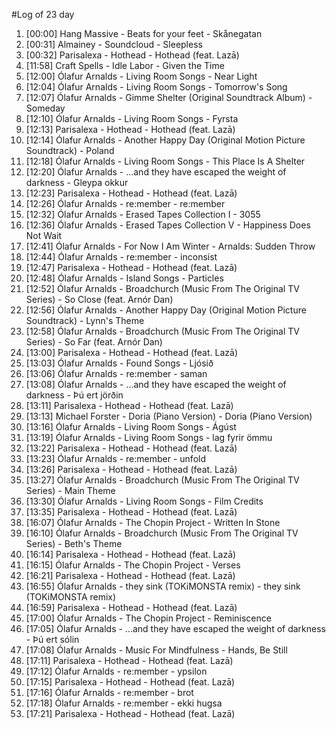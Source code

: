 #Log of 23 day

1. [00:00] Hang Massive - Beats for your feet - Skånegatan
1. [00:31] Almainey - Soundcloud - Sleepless
1. [00:32] Parisalexa - Hothead - Hothead (feat. Lazā)
1. [11:58] Craft Spells - Idle Labor - Given the Time
1. [12:00] Ólafur Arnalds - Living Room Songs - Near Light
1. [12:04] Ólafur Arnalds - Living Room Songs - Tomorrow's Song
1. [12:07] Ólafur Arnalds - Gimme Shelter (Original Soundtrack Album) - Someday
1. [12:10] Ólafur Arnalds - Living Room Songs - Fyrsta
1. [12:13] Parisalexa - Hothead - Hothead (feat. Lazā)
1. [12:14] Ólafur Arnalds - Another Happy Day (Original Motion Picture Soundtrack) - Poland
1. [12:18] Ólafur Arnalds - Living Room Songs - This Place Is A Shelter
1. [12:20] Ólafur Arnalds - ...and they have escaped the weight of darkness - Gleypa okkur
1. [12:23] Parisalexa - Hothead - Hothead (feat. Lazā)
1. [12:26] Ólafur Arnalds - re:member - re:member
1. [12:32] Ólafur Arnalds - Erased Tapes Collection I - 3055
1. [12:36] Ólafur Arnalds - Erased Tapes Collection V - Happiness Does Not Wait
1. [12:41] Ólafur Arnalds - For Now I Am Winter - Arnalds: Sudden Throw
1. [12:44] Ólafur Arnalds - re:member - inconsist
1. [12:47] Parisalexa - Hothead - Hothead (feat. Lazā)
1. [12:48] Ólafur Arnalds - Island Songs - Particles
1. [12:52] Ólafur Arnalds - Broadchurch (Music From The Original TV Series) - So Close (feat. Arnór Dan)
1. [12:56] Ólafur Arnalds - Another Happy Day (Original Motion Picture Soundtrack) - Lynn's Theme
1. [12:58] Ólafur Arnalds - Broadchurch (Music From The Original TV Series) - So Far (feat. Arnór Dan)
1. [13:00] Parisalexa - Hothead - Hothead (feat. Lazā)
1. [13:03] Ólafur Arnalds - Found Songs - Ljósið
1. [13:06] Ólafur Arnalds - re:member - saman
1. [13:08] Ólafur Arnalds - ...and they have escaped the weight of darkness - Þú ert jörðin
1. [13:11] Parisalexa - Hothead - Hothead (feat. Lazā)
1. [13:13] Michael Forster - Doria (Piano Version) - Doria (Piano Version)
1. [13:16] Ólafur Arnalds - Living Room Songs - Ágúst
1. [13:19] Ólafur Arnalds - Living Room Songs - lag fyrir ömmu
1. [13:22] Parisalexa - Hothead - Hothead (feat. Lazā)
1. [13:23] Ólafur Arnalds - re:member - unfold
1. [13:26] Parisalexa - Hothead - Hothead (feat. Lazā)
1. [13:27] Ólafur Arnalds - Broadchurch (Music From The Original TV Series) - Main Theme
1. [13:30] Ólafur Arnalds - Living Room Songs - Film Credits
1. [13:35] Parisalexa - Hothead - Hothead (feat. Lazā)
1. [16:07] Ólafur Arnalds - The Chopin Project - Written In Stone
1. [16:10] Ólafur Arnalds - Broadchurch (Music From The Original TV Series) - Beth's Theme
1. [16:14] Parisalexa - Hothead - Hothead (feat. Lazā)
1. [16:15] Ólafur Arnalds - The Chopin Project - Verses
1. [16:21] Parisalexa - Hothead - Hothead (feat. Lazā)
1. [16:55] Ólafur Arnalds - they sink (TOKiMONSTA remix) - they sink (TOKiMONSTA remix)
1. [16:59] Parisalexa - Hothead - Hothead (feat. Lazā)
1. [17:00] Ólafur Arnalds - The Chopin Project - Reminiscence
1. [17:05] Ólafur Arnalds - ...and they have escaped the weight of darkness - Þú ert sólin
1. [17:08] Ólafur Arnalds - Music For Mindfulness - Hands, Be Still
1. [17:11] Parisalexa - Hothead - Hothead (feat. Lazā)
1. [17:12] Ólafur Arnalds - re:member - ypsilon
1. [17:15] Parisalexa - Hothead - Hothead (feat. Lazā)
1. [17:16] Ólafur Arnalds - re:member - brot
1. [17:18] Ólafur Arnalds - re:member - ekki hugsa
1. [17:21] Parisalexa - Hothead - Hothead (feat. Lazā)
